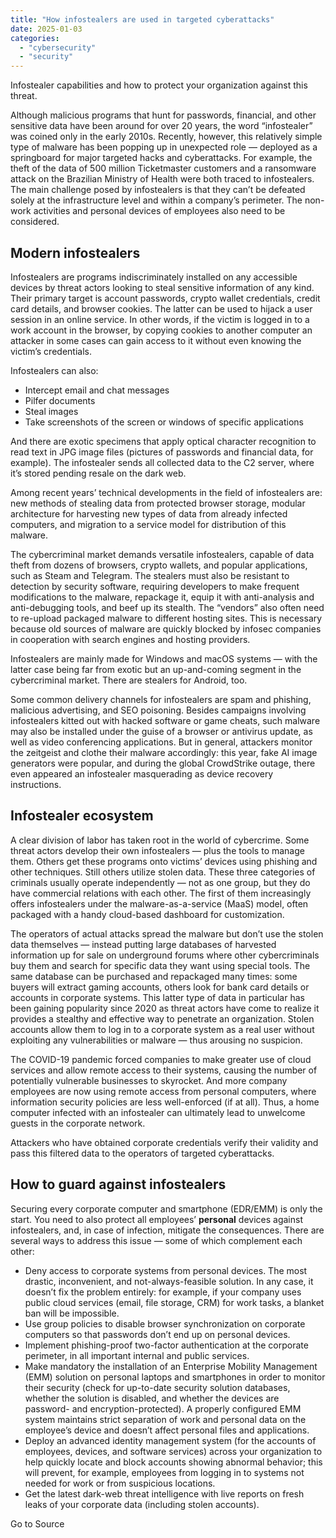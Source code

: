 ```yaml
---
title: "How infostealers are used in targeted cyberattacks"
date: 2025-01-03
categories: 
  - "cybersecurity"
  - "security"
---
```


Infostealer capabilities and how to protect your organization against this threat.

Although malicious programs that hunt for passwords, financial, and other sensitive data have been around for over 20 years, the word “infostealer” was coined only in the early 2010s. Recently, however, this relatively simple type of malware has been popping up in unexpected role — deployed as a springboard for major targeted hacks and cyberattacks. For example, the theft of the data of 500 million Ticketmaster customers and a ransomware attack on the Brazilian Ministry of Health were both traced to infostealers. The main challenge posed by infostealers is that they can’t be defeated solely at the infrastructure level and within a company’s perimeter. The non-work activities and personal devices of employees also need to be considered.

## Modern infostealers

Infostealers are programs indiscriminately installed on any accessible devices by threat actors looking to steal sensitive information of any kind. Their primary target is account passwords, crypto wallet credentials, credit card details, and browser cookies. The latter can be used to hijack a user session in an online service. In other words, if the victim is logged in to a work account in the browser, by copying cookies to another computer an attacker in some cases can gain access to it without even knowing the victim’s credentials.

Infostealers can also:

- Intercept email and chat messages
- Pilfer documents
- Steal images
- Take screenshots of the screen or windows of specific applications

And there are exotic specimens that apply optical character recognition to read text in JPG image files (pictures of passwords and financial data, for example). The infostealer sends all collected data to the C2 server, where it’s stored pending resale on the dark web.

Among recent years’ technical developments in the field of infostealers are: new methods of stealing data from protected browser storage, modular architecture for harvesting new types of data from already infected computers, and migration to a service model for distribution of this malware.

The cybercriminal market demands versatile infostealers, capable of data theft from dozens of browsers, crypto wallets, and popular applications, such as Steam and Telegram. The stealers must also be resistant to detection by security software, requiring developers to make frequent modifications to the malware, repackage it, equip it with anti-analysis and anti-debugging tools, and beef up its stealth. The “vendors” also often need to re-upload packaged malware to different hosting sites. This is necessary because old sources of malware are quickly blocked by infosec companies in cooperation with search engines and hosting providers.

Infostealers are mainly made for Windows and macOS systems — with the latter case being far from exotic but an up-and-coming segment in the cybercriminal market. There are stealers for Android, too.

Some common delivery channels for infostealers are spam and phishing, malicious advertising, and SEO poisoning. Besides campaigns involving infostealers kitted out with hacked software or game cheats, such malware may also be installed under the guise of a browser or antivirus update, as well as video conferencing applications. But in general, attackers monitor the zeitgeist and clothe their malware accordingly: this year, fake AI image generators were popular, and during the global CrowdStrike outage, there even appeared an infostealer masquerading as device recovery instructions.

## Infostealer ecosystem

A clear division of labor has taken root in the world of cybercrime. Some threat actors develop their own infostealers — plus the tools to manage them. Others get these programs onto victims’ devices using phishing and other techniques. Still others utilize stolen data. These three categories of criminals usually operate independently — not as one group, but they do have commercial relations with each other. The first of them increasingly offers infostealers under the malware-as-a-service (MaaS) model, often packaged with a handy cloud-based dashboard for customization.

The operators of actual attacks spread the malware but don’t use the stolen data themselves — instead putting large databases of harvested information up for sale on underground forums where other cybercriminals buy them and search for specific data they want using special tools. The same database can be purchased and repackaged many times: some buyers will extract gaming accounts, others look for bank card details or accounts in corporate systems. This latter type of data in particular has been gaining popularity since 2020 as threat actors have come to realize it provides a stealthy and effective way to penetrate an organization. Stolen accounts allow them to log in to a corporate system as a real user without exploiting any vulnerabilities or malware — thus arousing no suspicion.

The COVID-19 pandemic forced companies to make greater use of cloud services and allow remote access to their systems, causing the number of potentially vulnerable businesses to skyrocket. And more company employees are now using remote access from personal computers, where information security policies are less well-enforced (if at all). Thus, a home computer infected with an infostealer can ultimately lead to unwelcome guests in the corporate network.

Attackers who have obtained corporate credentials verify their validity and pass this filtered data to the operators of targeted cyberattacks.

## How to guard against infostealers

Securing every corporate computer and smartphone (EDR/EMM) is only the start. You need to also protect all employees’ **personal** devices against infostealers, and, in case of infection, mitigate the consequences. There are several ways to address this issue — some of which complement each other:

- Deny access to corporate systems from personal devices. The most drastic, inconvenient, and not-always-feasible solution. In any case, it doesn’t fix the problem entirely: for example, if your company uses public cloud services (email, file storage, CRM) for work tasks, a blanket ban will be impossible.
- Use group policies to disable browser synchronization on corporate computers so that passwords don’t end up on personal devices.
- Implement phishing-proof two-factor authentication at the corporate perimeter, in all important internal and public services.
- Make mandatory the installation of an Enterprise Mobility Management (EMM) solution on personal laptops and smartphones in order to monitor their security (check for up-to-date security solution databases, whether the solution is disabled, and whether the devices are password- and encryption-protected). A properly configured EMM system maintains strict separation of work and personal data on the employee’s device and doesn’t affect personal files and applications.
- Deploy an advanced identity management system (for the accounts of employees, devices, and software services) across your organization to help quickly locate and block accounts showing abnormal behavior; this will prevent, for example, employees from logging in to systems not needed for work or from suspicious locations.
- Get the latest dark-web threat intelligence with live reports on fresh leaks of your corporate data (including stolen accounts).

Go to Source
